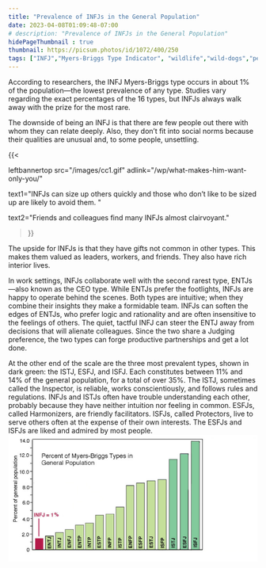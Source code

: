```yaml
---
title: "Prevalence of INFJs in the General Population"
date: 2023-04-08T01:09:48-07:00
# description: "Prevalence of INFJs in the General Population"
hidePageThumbnail : true 
thumbnail: https://picsum.photos/id/1072/400/250
tags: ["INFJ","Myers-Briggs Type Indicator", "wildlife","wild-dogs","pets","animal-welfare"]
---
```



<!-- This is **bold** text, and this is *emphasized* text.
![infp_injf table](/infp_injf-table.jpg)
Visit the [Hugo](https://gohugo.io) website! -->

<!-- https://beaconstreetusa.com/wp/prevalence-of-infjs-in-the-general-population/ -->


According to researchers, the INFJ Myers-Briggs type occurs in about 1% of the population—the lowest prevalence of any type. Studies vary regarding the exact percentages of the 16 types, but INFJs always walk away with the prize for the most rare.

The downside of being an INFJ is that there are few people out there with whom they can relate deeply. Also, they don’t fit into social norms because their qualities are unusual and, to some people, unsettling. 

{{< 

leftbannertop src="/images/cc1.gif" adlink="/wp/what-makes-him-want-only-you/"  

text1="INFJs can size up others quickly and those who don’t like to be sized up are likely to avoid them. " 

text2="Friends and colleagues find many INFJs almost clairvoyant."

>}}


The upside for INFJs is that they have gifts not common in other types. This makes them valued as leaders, workers, and friends. They also have rich interior lives.

In work settings, INFJs collaborate well with the second rarest type, ENTJs—also known as the CEO type. While ENTJs prefer the footlights, INFJs are happy to operate behind the scenes. Both types are intuitive; when they combine their insights they make a formidable team. INFJs can soften the edges of ENTJs, who prefer logic and rationality and are often insensitive to the feelings of others. The quiet, tactful INFJ can steer the ENTJ away from decisions that will alienate colleagues. Since the two share a Judging preference, the two types can forge productive partnerships and get a lot done.

At the other end of the scale are the three most prevalent types, shown in dark green: the ISTJ, ESFJ, and ISFJ. Each constitutes between 11% and 14% of the general population, for a total of over 35%. 
The ISTJ, sometimes called the Inspector, is reliable, works conscientiously, and follows rules and regulations. 
INFJs and ISTJs often have trouble understanding each other, probably because they have neither intuition nor feeling in common. 
ESFJs, called Harmonizers, are friendly facilitators. 
ISFJs, called Protectors, live to serve others often at the expense of their own interests. 
The ESFJs and ISFJs are liked and admired by most people.
![prevalence table](/prevalence1-e1440394289597.jpg)

